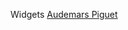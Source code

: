 Widgets
 <a href="http://www.dovetailrelocation.com/jpgoshop.asp?cheap=shop/a/b/products/01139.html" title="Audemars Piguet">Audemars Piguet</a>